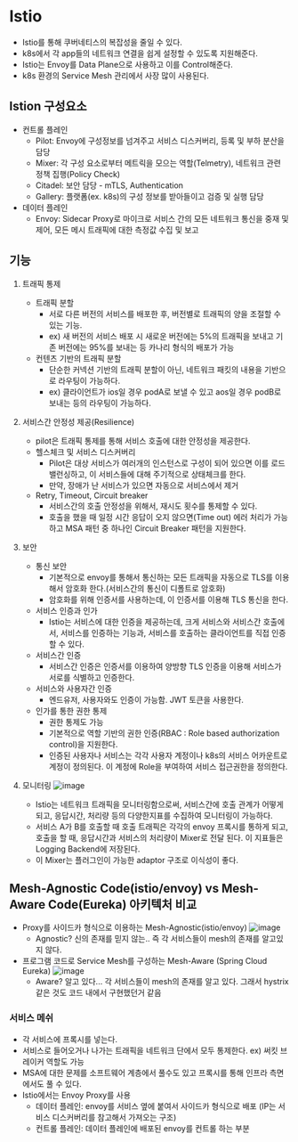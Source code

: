 # Istio
- Istio를 통해 쿠버네티스의 복잡성을 줄일 수 있다.
- k8s에서 각 app들의 네트워크 연결을 쉽게 설정할 수 있도록 지원해준다.
- Istio는 Envoy를 Data Plane으로 사용하고 이를 Control해준다.
- k8s 환경의 Service Mesh 관리에서 사장 많이 사용된다.

## Istion 구성요소
- 컨트롤 플레인
  - Pilot: Envoy에 구성정보를 넘겨주고 서비스 디스커버리, 등록 및 부하 분산을 담당
  - Mixer: 각 구성 요소로부터 메트릭을 모으는 역할(Telmetry), 네트워크 관련 정책 집행(Policy Check)
  - Citadel: 보안 담당 - mTLS, Authentication
  - Gallery: 플랫폼(ex. k8s)의 구성 정보를 받아들이고 검증 및 실행 담당
- 데이터 플레인
  - Envoy: Sidecar Proxy로 마이크로 서비스 간의 모든 네트워크 통신을 중재 및 제어, 모든 메시 트래픽에 대한 측정값 수집 및 보고
## 기능
1. 트래픽 통제
   - 트래픽 분할
     - 서로 다른 버전의 서비스를 배포한 후, 버전별로 트래픽의 양을 조절할 수 있는 기능.
     - ex) 새 버전의 서비스 배포 시 새로운 버전에는 5%의 트래픽을 보내고 기존 버전에는 95%를 보내는 등 카나리 형식의 배포가 가능
   - 컨텐츠 기반의 트래픽 분할
     - 단순한 커넥션 기반의 트래픽 분할이 아닌, 네트워크 패킷의 내용을 기반으로 라우팅이 가능하다.
     - ex) 클라이언트가 ios일 경우 podA로 보낼 수 있고 aos일 경우 podB로 보내는 등의 라우팅이 가능하다.
  
2. 서비스간 안정성 제공(Resilience)
   - pilot은 트래픽 통제를 통해 서비스 호출에 대한 안정성을 제공한다.
   - 헬스체크 및 서비스 디스커버리
     - Pilot은 대상 서비스가 여러개의 인스턴스로 구성이 되어 있으면 이를 로드밸런싱하고, 이 서비스들에 대해 주기적으로 상태체크를 한다.
     - 만약, 장애가 난 서비스가 있으면 자동으로 서비스에서 제거
   - Retry, Timeout, Circuit breaker
     - 서비스간의 호출 안정성을 위해서, 재시도 횟수를 통제할 수 있다.
     - 호출을 했을 때 일정 시간 응답이 오지 않으면(Time out) 에러 처리가 가능하고 MSA 패턴 중 하나인 Circuit Breaker 패턴을 지원한다.

3. 보안
   - 통신 보안
     - 기본적으로 envoy를 통해서 통신하는 모든 트래픽을 자동으로 TLS를 이용해서 암호화 한다.(서비스간의 통신이 디폴트로 암호화)
     - 암호화를 위해 인증서를 사용하는데, 이 인증서를 이용해 TLS 통신을 한다.
   - 서비스 인증과 인가
     - Istio는 서비스에 대한 인증을 제공하는데, 크게 서비스와 서비스간 호출에서, 서비스를 인증하는 기능과, 서비스를 호출하는 클라이언트를 직접 인증 할 수 있다.
   - 서비스간 인증
     - 서비스간 인증은 인증서를 이용하여 양방향 TLS 인증을 이용해 서비스가 서로를 식별하고 인증한다.
    - 서비스와 사용자간 인증
      - 엔드유저, 사용자와도 인증이 가능함. JWT 토큰을 사용한다.
    - 인가를 통한 권한 통제
      - 권한 통제도 가능
      - 기본적으로 역할 기반의 권한 인증(RBAC : Role based authorization control)을 지원한다.
      - 인증된 사용자나 서비스는 각각 사용자 계정이나 k8s의 서비스 어카운트로 계정이 정의된다. 이 계정에 Role을 부여하여 서비스 접근권한을 정의한다.

4. 모니터링
    ![image](https://user-images.githubusercontent.com/38865267/155079384-aa2dbf9a-cf1d-49ac-b08f-2b9efa79e900.png)

   - Istio는 네트워크 트래픽을 모니터링함으로써, 서비스간에 호출 관계가 어떻게 되고, 응답시간, 처리량 등의 다양한지표를 수집하여 모니터링이 가능하다.
   - 서비스 A가 B를 호출할 때 호출 트래픽은 각각의 envoy 프록시를 통하게 되고, 호출을 할 때, 응답시간과 서비스의 처리량이 Mixer로 전달 된다. 이 지표들은 Logging Backend에 저장된다.
   - 이 Mixer는 플러그인이 가능한 adaptor 구조로 이식성이 좋다.


## Mesh-Agnostic Code(istio/envoy) vs Mesh-Aware Code(Eureka) 아키텍처 비교
- Proxy를 사이드카 형식으로 이용하는 Mesh-Agnostic(istio/envoy)
    ![image](https://user-images.githubusercontent.com/38865267/155079753-34f7b6b8-9661-4143-a66b-af6088066031.png)
    - Agnostic? 신의 존재를 믿지 않는.. 즉 각 서비스들이 mesh의 존재를 알고있지 않다.
- 프로그램 코드로 Service Mesh를 구성하는 Mesh-Aware (Spring Cloud Eureka)
    ![image](https://user-images.githubusercontent.com/38865267/155080154-a06eb4b9-3b89-426f-8781-e5c5fad5f7fb.png)
    - Aware? 알고 있다... 각 서비스들이 mesh의 존재를 알고 있다. 그래서 hystrix 같은 것도 코드 내에서 구현했던거 같음

### 서비스 메쉬
- 각 서비스에 프록시를 넣는다.
- 서비스로 들어오거나 나가는 트래픽을 네트워크 단에서 모두 통제한다.
    ex) 써킷 브레이커 역할도 가능
- MSA에 대한 문제를 소프트웨어 계층에서 풀수도 있고 프록시를 통해 인프라 측면에서도 풀 수 있다.
- Istio에서는 Envoy Proxy를 사용
  - 데이터 플레인: envoy를 서비스 옆에 붙여서 사이드카 형식으로 배포 (IP는 서비스 디스커버리를 참고해서 가져오는 구조)
  - 컨트롤 플레인: 데이터 플레인에 배포된 envoy를 컨트롤 하는 부분